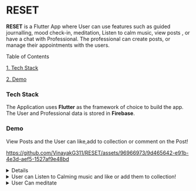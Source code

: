 # RESET

**RESET** is a Flutter App where User can use features such as guided journalling, mood check-in, meditation, Listen to calm music, view posts , or have a chat with Professional. The professional can create posts, or manage their appointments with the users.


Table of Contents


[1. Tech Stack](#Tech-Stack)

[2. Demo](#Demo)





### Tech Stack

The Application uses **Flutter** as the framework of choice to build the app. The User and Professional data is stored in **Firebase**.

### Demo


  View Posts and the User can like,add to collection or comment on the Post!
  
https://github.com/VinayakG311/RESET/assets/96966973/9d465642-e91b-4e3d-aef5-1527af9e48bd
<details>
  <img width="340" alt="Screenshot 2023-07-07 at 9 10 31 PM" src="https://github.com/VinayakG311/RESET/assets/96966973/e96a41ad-0537-4cda-a235-e9ad85545d04">
</details>
<details>
  <summary>User can Listen to Calming music and like or add them to collection!</summary>
  <img width="340" alt="Screenshot 2023-07-07 at 8 47 37 PM" src="https://github.com/VinayakG311/RESET/assets/96966973/c2152b5d-6c10-4439-84b2-900eae16fb31">
  <img width="340" alt="Screenshot 2023-07-07 at 8 47 09 PM" src="https://github.com/VinayakG311/RESET/assets/96966973/19d5fe09-e767-44a0-8c76-9fe0fa3b599b">
</details>

<details>
  <summary>User Can meditate</summary>
<img width="340" alt="Screenshot 2023-07-07 at 9 10 10 PM" src="https://github.com/VinayakG311/RESET/assets/96966973/7975b177-d769-493b-94cc-a93887237a5a">
<img width="340" alt="Screenshot 2023-07-07 at 9 10 56 PM" src="https://github.com/VinayakG311/RESET/assets/96966973/227fff02-3400-4633-8b34-7bad7dea9a49">
<img width="340" alt="Screenshot 2023-07-07 at 9 11 03 PM" src="https://github.com/VinayakG311/RESET/assets/96966973/4eacff53-0c30-4f0c-9f5a-422958eaab48">
<img width="346" alt="Screenshot 2023-07-07 at 9 11 38 PM" src="https://github.com/VinayakG311/RESET/assets/96966973/c714d51b-4deb-4eb3-8523-4eb57d82cb24">
  
</details>










